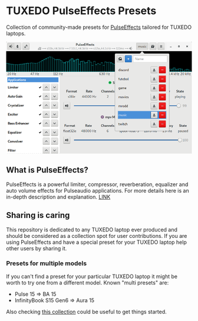 # TUXEDO PulseEffects Presets
Collection of community-made presets for [PulseEffects](https://github.com/wwmm/pulseeffects) tailored for TUXEDO laptops.

![](screenshot-pulseeffects.png)

## What is PulseEffects?
PulseEffects is a powerful limiter, compressor, reverberation, equalizer and auto volume effects for Pulseaudio applications.
For more details here is an in-depth description and explanation. [LINK]()

## Sharing is caring
This repository is dedicated to any TUXEDO laptop ever produced and should be considered as a collection spot for user contributions. If you are using PulseEffects and have a special preset for your TUXEDO laptop help other users by sharing it.

### Presets for multiple models
If you can't find a preset for your particular TUXEDO laptop it might be worth to try one from a different model. Known "multi presets" are:

* Pulse 15 => BA 15
* InfinityBook S15 Gen6 => Aura 15

Also checking [this collection](https://github.com/wwmm/pulseeffects/wiki/Community-presets) could be useful to get things started.

